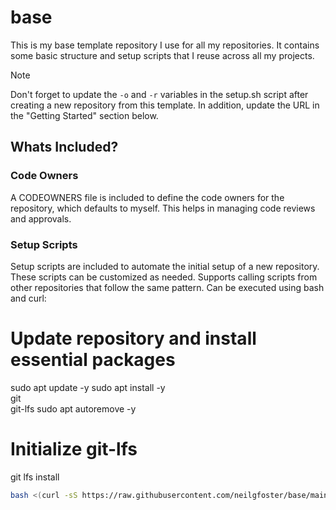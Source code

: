 # base
This is my base template repository I use for all my repositories. It contains some basic structure and setup scripts that I reuse across all my projects.

> [!NOTE]
> Don't forget to update the `-o` and `-r` variables in the setup.sh script after creating a new repository from this template. In addition, update the URL in the "Getting Started" section below.

## Whats Included?

### Code Owners
A CODEOWNERS file is included to define the code owners for the repository, which defaults to myself. This helps in managing code reviews and approvals.

### Setup Scripts
Setup scripts are included to automate the initial setup of a new repository. These scripts can be customized as needed. Supports calling scripts from other repositories that follow the same pattern. Can be executed using bash and curl:
# Update repository and install essential packages
sudo apt update -y
sudo apt install -y \
  git \
  git-lfs
sudo apt autoremove -y

# Initialize git-lfs
git lfs install
```bash
bash <(curl -sS https://raw.githubusercontent.com/neilgfoster/base/main/.setup/setup.sh) -o=neilgfoster -r=base
```